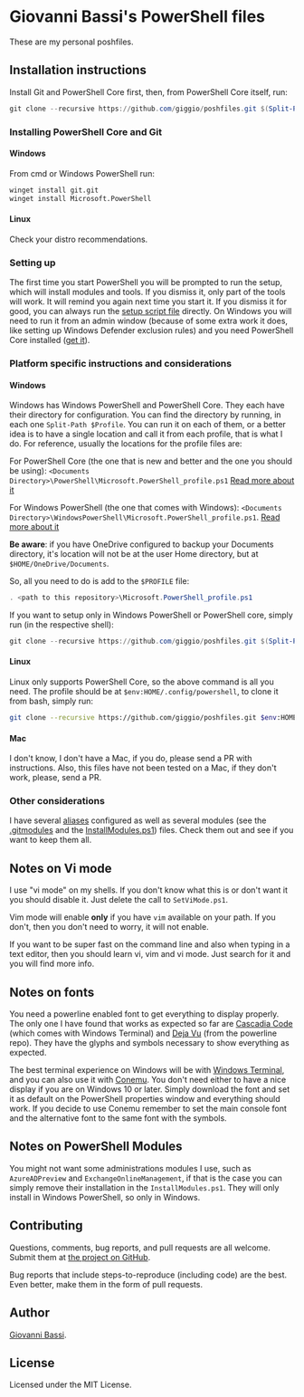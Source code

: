 # Giovanni Bassi's PowerShell files

These are my personal poshfiles.

## Installation instructions

Install Git and PowerShell Core first, then, from PowerShell Core itself, run:

```powershell
git clone --recursive https://github.com/giggio/poshfiles.git $(Split-Path $Profile)
```

### Installing PowerShell Core and Git

#### Windows

From cmd or Windows PowerShell run:

```cmd
winget install git.git
winget install Microsoft.PowerShell
```

#### Linux

Check your distro recommendations.

### Setting up

The first time you start PowerShell you will be prompted to run the setup, which will install modules and tools.
If you dismiss it, only part of the tools will work. It will remind you again next time you start it. If you
dismiss it for good, you can always run the [setup script file](./Setup.ps1) directly. On Windows you will need to run
it from an admin window (because of some extra work it does, like setting up Windows Defender exclusion rules)
and you need PowerShell Core installed
([get it](https://learn.microsoft.com/powershell/scripting/install/installing-powershell-on-windows)).

### Platform specific instructions and considerations

#### Windows

Windows has Windows PowerShell and PowerShell Core. They each have their directory for configuration.
You can find the directory by running, in each one `Split-Path $Profile`.
You can run it on each of them, or a better idea is to have a single location and call it from each
profile, that is what I do.
For reference, usually the locations for the profile files are:

For PowerShell Core (the one that is new and better and the one you should be using): `<Documents Directory>\PowerShell\Microsoft.PowerShell_profile.ps1`
[Read more about it](https://learn.microsoft.com/powershell/module/microsoft.powershell.core/about/about_profiles?view=powershell-7.2)

For Windows PowerShell (the one that comes with Windows): `<Documents Directory>\WindowsPowerShell\Microsoft.PowerShell_profile.ps1`.
[Read more about it](https://learn.microsoft.com/powershell/module/microsoft.powershell.core/about/about_profiles?view=powershell-5.1)

**Be aware**: if you have OneDrive configured to backup your Documents directory, it's location will not be at the user Home directory,
but at `$HOME/OneDrive/Documents`.

So, all you need to do is add to the `$PROFILE` file:

```powershell
. <path to this repository>\Microsoft.PowerShell_profile.ps1
```

If you want to setup only in Windows PowerShell or PowerShell core, simply run (in the respective shell):

```powershell
git clone --recursive https://github.com/giggio/poshfiles.git $(Split-Path $Profile)
```

#### Linux

Linux only supports PowerShell Core, so the above command is all you need. The profile should be
at `$env:HOME/.config/powershell`, to clone it from bash, simply run:

```bash
git clone --recursive https://github.com/giggio/poshfiles.git $env:HOME/.config/powershell
```

#### Mac

I don't know, I don't have a Mac, if you do, please send a PR with instructions.
Also, this files have not been tested on a Mac, if they don't work, please, send a PR.

### Other considerations

I have several [aliases](./Profile/CreateAliases.ps1) configured
as well as several modules (see the [.gitmodules](./.gitmodules)
and the [InstallModules.ps1](./Setup/InstallModules.ps1)) files.
Check them out and see if you want to keep them all.

## Notes on Vi mode

I use "vi mode" on my shells. If you don't know what this is or don't want it
you should disable it. Just delete the call to `SetViMode.ps1`.

Vim mode will enable **only** if you have `vim` available on your path. If you don't,
then you don't need to worry, it will not enable.

If you want to be super fast on the command line and also when typing in a text
editor, then you should learn vi, vim and vi mode. Just search for it and you
will find more info.

## Notes on fonts

You need a powerline enabled font to get everything to display properly. The only one I have found
that works as expected so far are
[Cascadia Code](https://github.com/microsoft/cascadia-code) (which comes with Windows Terminal) and
[Deja Vu](https://github.com/powerline/fonts/blob/master/DejaVuSansMono/DejaVu%20Sans%20Mono%20for%20Powerline.ttf)
(from the powerline repo). They have the glyphs and symbols necessary to show everything as expected.

The best terminal experience on Windows will be with
[Windows Terminal](https://github.com/microsoft/terminal), and you can also use
it with [Conemu](https://conemu.github.io/).
You don't need either to have a nice display if you are on Windows 10 or later. Simply download the font
and set it as default on the PowerShell properties window and everything should work.
If you decide to use Conemu remember to set the main console font and the alternative font to the same
font with the symbols.

## Notes on PowerShell Modules

You might not want some administrations modules I use, such as `AzureADPreview` and `ExchangeOnlineManagement`,
if that is the case you can simply remove their installation in the `InstallModules.ps1`. They will only
install in Windows PowerShell, so only in Windows.

## Contributing

Questions, comments, bug reports, and pull requests are all welcome.  Submit them at
[the project on GitHub](https://github.com/giggio/poshfiles).

Bug reports that include steps-to-reproduce (including code) are the
best. Even better, make them in the form of pull requests.

## Author

[Giovanni Bassi](https://twitter.com/giovannibassi).

## License

Licensed under the MIT License.

